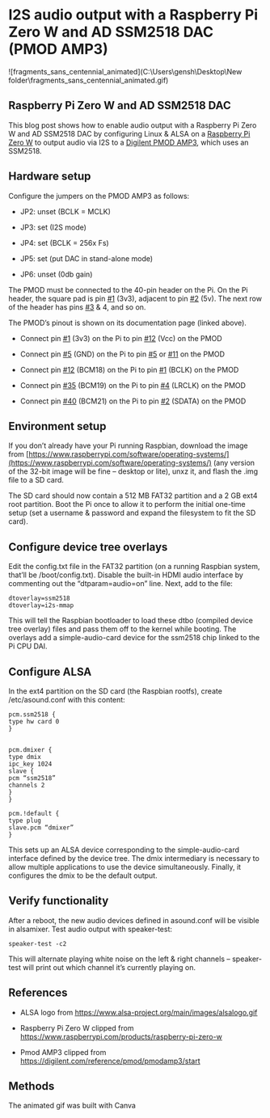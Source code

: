 # I2S audio output with a Raspberry Pi Zero W and AD SSM2518 DAC (PMOD AMP3)

![fragments_sans_centennial_animated](C:\Users\gensh\Desktop\New folder\fragments_sans_centennial_animated.gif)

## Raspberry Pi Zero W and AD SSM2518 DAC

This blog post shows how to enable audio output with a Raspberry Pi Zero W and AD SSM2518 DAC by configuring Linux & ALSA on a [<u><span>Raspberry Pi Zero W</span></u>](https://www.raspberrypi.com/products/raspberry-pi-zero-w/) to output audio via I2S to a [<u><span>Digilent PMOD AMP3</span></u>](https://digilent.com/reference/pmod/pmodamp3/start), which uses an SSM2518.

## Hardware setup

Configure the jumpers on the PMOD AMP3 as follows:

-   JP2: unset (BCLK = MCLK)
    
-   JP3: set (I2S mode)
    
-   JP4: set (BCLK = 256x Fs)
    
-   JP5: set (put DAC in stand-alone mode)
    
-   JP6: unset (0db gain)
    

The PMOD must be connected to the 40-pin header on the Pi. On the Pi header, the square pad is pin [#1](https://www.centennialsoftwaresolutions.com/blog/hashtags/1) (3v3), adjacent to pin [#2](https://www.centennialsoftwaresolutions.com/blog/hashtags/2) (5v). The next row of the header has pins [#3](https://www.centennialsoftwaresolutions.com/blog/hashtags/3) & 4, and so on.

The PMOD’s pinout is shown on its documentation page (linked above).

-   Connect pin [#1](https://www.centennialsoftwaresolutions.com/blog/hashtags/1) (3v3) on the Pi to pin [#12](https://www.centennialsoftwaresolutions.com/blog/hashtags/12) (Vcc) on the PMOD
    
-   Connect pin [#5](https://www.centennialsoftwaresolutions.com/blog/hashtags/5) (GND) on the Pi to pin [#5](https://www.centennialsoftwaresolutions.com/blog/hashtags/5) or [#11](https://www.centennialsoftwaresolutions.com/blog/hashtags/11) on the PMOD
    
-   Connect pin [#12](https://www.centennialsoftwaresolutions.com/blog/hashtags/12) (BCM18) on the Pi to pin [#1](https://www.centennialsoftwaresolutions.com/blog/hashtags/1) (BCLK) on the PMOD
    
-   Connect pin [#35](https://www.centennialsoftwaresolutions.com/blog/hashtags/35) (BCM19) on the Pi to pin [#4](https://www.centennialsoftwaresolutions.com/blog/hashtags/4) (LRCLK) on the PMOD
    
-   Connect pin [#40](https://www.centennialsoftwaresolutions.com/blog/hashtags/40) (BCM21) on the Pi to pin [#2](https://www.centennialsoftwaresolutions.com/blog/hashtags/2) (SDATA) on the PMOD
    

## Environment setup

If you don’t already have your Pi running Raspbian, download the image from [https://www.raspberrypi.com/software/operating-systems/](https://www.raspberrypi.com/software/operating-systems/) (any version of the 32-bit image will be fine – desktop or lite), unxz it, and flash the .img file to a SD card.

The SD card should now contain a 512 MB FAT32 partition and a 2 GB ext4 root partition. Boot the Pi once to allow it to perform the initial one-time setup (set a username & password and expand the filesystem to fit the SD card).

## Configure device tree overlays

Edit the config.txt file in the FAT32 partition (on a running Raspbian system, that’ll be /boot/config.txt). Disable the built-in HDMI audio interface by commenting out the “dtparam=audio=on” line. Next, add to the file:

```
dtoverlay=ssm2518
dtoverlay=i2s-mmap
```

This will tell the Raspbian bootloader to load these dtbo (compiled device tree overlay) files and pass them off to the kernel while booting. The overlays add a simple-audio-card device for the ssm2518 chip linked to the Pi CPU DAI.

## Configure ALSA

In the ext4 partition on the SD card (the Raspbian rootfs), create /etc/asound.conf with this content:

```
pcm.ssm2518 {
type hw card 0
}


pcm.dmixer {
type dmix
ipc_key 1024
slave {
pcm “ssm2518”
channels 2
}
}

pcm.!default {
type plug
slave.pcm “dmixer”
}
```

This sets up an ALSA device corresponding to the simple-audio-card interface defined by the device tree. The dmix intermediary is necessary to allow multiple applications to use the device simultaneously. Finally, it configures the dmix to be the default output.

## Verify functionality

After a reboot, the new audio devices defined in asound.conf will be visible in alsamixer. Test audio output with speaker-test:

```
speaker-test -c2
```

This will alternate playing white noise on the left & right channels – speaker-test will print out which channel it’s currently playing on.

## References

-   ALSA logo from [<u><span>https://www.alsa-project.org/main/images/alsalogo.gif</span></u>](https://www.alsa-project.org/main/images/alsalogo.gif)
    
-   Raspberry Pi Zero W clipped from [<u><span>https://www.raspberrypi.com/products/raspberry-pi-zero-w</span></u>](https://www.raspberrypi.com/products/raspberry-pi-zero-w/)
    
-   Pmod AMP3 clipped from [<u><span>https://digilent.com/reference/pmod/pmodamp3/start</span></u>](https://digilent.com/reference/pmod/pmodamp3/start)
    

## Methods

The animated gif was built with Canva